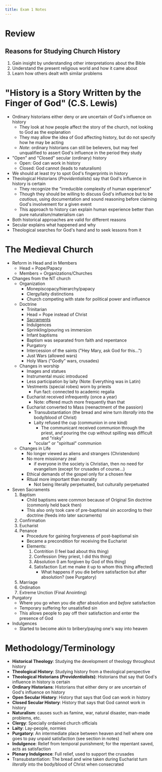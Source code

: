 ```yaml
---
title: Exam 1 Notes
---
```

# Review

## Reasons for Studying Church History

1. Gain insight by understanding other interpretations about the Bible
2. Understand the present religious world and how it came about
3. Learn how others dealt with similar problems

# "History is a Story Written by the Finger of God" (C.S. Lewis)

- Ordinary historians either deny or are uncertain of God's influence on history
	- They look at how people affect the story of the church, not looking to God as the explanation
	- They may allow the idea of God affecting history, but do not specify how he may be acting
	- *Note*: ordinary historians can still be believers, but may feel unqualified to assert God's influence in the period they study
- "Open" and "Closed" secular (ordinary) history
	- Open: God can work in history
	- Closed: God cannot (leads to naturalism)
- We should at least *try* to spot God's fingerprints in history
- Theological Historians (*Providentialists*) say that God's influence in history is certain
	- They recognize the "irreducible complexity of human experience"
	- Though they should be willing to discuss God's influence but to be *cautious*, using documentation and sound reasoning before claiming God's involvement for a given event
	- This approach to history can explain human experience better than pure naturalism/materialism can
- Both historical approaches are valid for different reasons
- Secular explains what happened and why
- Theological searches for God's hand and to seek lessons from it

# The Medieval Church

- Reform in Head and in Members
	- Head = Pope/Papacy
	- Members = Organizations/Churches
- Changes from the NT church
	- Organization
		- Monepiscopacy/hierarchy/papacy
		- Clergy/laity distinctions
		- Church competing with state for political power and influence
	- Doctrine
		- Trinitarian
		- Head = Pope instead of Christ
		- [Sacraments](https://en.wikipedia.org/wiki/Sacrament)
		- Indulgences
		- Sprinkling/pouring vs immersion
		- Infant baptisms
		- Baptism was separated from faith and repentance
		- Purgatory
		- Intercession of the saints ("Hey Mary, ask God for this...")
		- Just Wars (allowed wars)
		- Holy Wars ("Godly" wars, crusades)
	- Changes in worship
		- Images and statues
		- Instrumental music introduced
		- Less participation by laity (Note: Everything was in Latin)
		- Vestments (special robes) worn by priests
			- Fun fact: connected to academic regalia
		- Eucharist received infrequently (once a year)
			- Note: offered much more frequently than that
		- Eucharist converted to Mass (reenactment of the passion)
			- Transubstantiation (the bread and wine turn *literally* into the body/blood of Christ)
			- Laity refused the cup (communion in one kind)
				- The communicant received communion through the priest, and pouring the cup without spilling was difficult and "risky"
			- "ocular" or "spiritual" communion
	- Changes in Life
		- No longer viewed as aliens and strangers (Christendom)
		- No more missionary zeal
			- if everyone in the society is Christian, then no need for evangelism (except for crusades of course...)
		- Ethical demands of the gospel only for a chosen few
		- Ritual more important than morality
			- Not being literally perpetuated, but culturally perpetuated
- Seven Sacraments
	1. Baptism
		- Child baptisms were common because of Original Sin doctrine (commonly held back then)
		- This also only took care of pre-baptismal sin according to their doctrine (feeds into later sacraments)
	2. Confirmation
	3. Eucharist
	4. Penance
		- Procedure for gaining forgiveness of post-baptismal sin
		- Became a precondition for receiving the Eucharist
		- Elements:
			1. Contrition (I feel bad about this thing)
			2. Confession (Hey priest, I did this thing)
			3. Absolution (I am forgiven by God of this thing)
			4. Satisfaction (Let me make it up to whom this thing affected)
				- What happens if you die before satisfaction but after absolution? (see Purgatory)
	1. Marriage
	2. Ordination
	3. Extreme Unction (Final Anointing)
- Purgatory
	- Where you go when you die *after* absolution and *before* satisfaction
	- Temporary suffering for unsatisfied sin
	- This allows people to pay off their satisfaction and enter the presence of God
- Indulgences
	- Started to become akin to bribery/paying one's way into heaven
  
# Methodology/Terminology

- **Historical Theology**: Studying the development of theology throughout history
- **Theological History**: Studying history from a theological perspective
- **Theological Historians (*Providentialists*)**: Historians that say that God's influence in history is certain
- **Ordinary Historians**: Historians that either deny or are uncertain of God's influence on history
- **Open Secular History**: History that says that God can work in history
- **Closed Secular History**: History that says that God cannot work in history
- **Naturalism**: causes such as famine, war, natural disaster, man-made problems, etc.
- **Clergy**: Specially ordained church officials
- **Laity**: Lay-people, normies
- **Purgatory**: An intermediate place between heaven and hell where one goes to pay unpaid satisfaction (see section in notes)
- **Indulgence**: Relief from temporal punishment; for the repentant saved, acts as satisfaction
- **Plenary Indulgence**: Full relief, used to support the crusades
- Transubstantiation: The bread and wine taken during Eucharist turn *literally* into the body/blood of Christ when consecrated